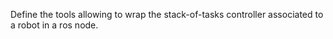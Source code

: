 Define the tools allowing to wrap the stack-of-tasks controller associated 
to a robot in a ros node.

